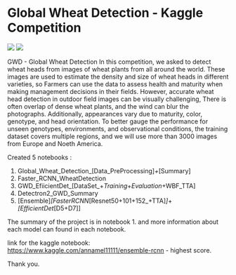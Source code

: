 # Global Wheat Detection - Kaggle Competition

 <img src="https://lh3.googleusercontent.com/proxy/v74f8Naa3-TBXkCQrTlk_Cd-Lq2TWQst9lfPw5qBZqTs02AyDTEuk77gd7UUFmwgyZrKomv1PwLI4tysIAZIzC8AYbAlqrOq4oaCiS6udR7yTC6GK2h1-tb5Uoofx_fSczyj9_JzQA">


 <img src="https://www.ers.usda.gov/media/10606/june20_datafeature_bond_photo.jpg?format=jpg&quality=85">

GWD - Global Wheat Detection In this competition, we asked to detect wheat heads from images of wheat plants from all around the world. These images are used to estimate the density and size of wheat heads in different varieties, so Farmers can use the data to assess health and maturity when making management decisions in their fields. However, accurate wheat head detection in outdoor field images can be visually challenging, There is often overlap of dense wheat plants, and the wind can blur the photographs. Additionally, appearances vary due to maturity, color, genotype, and head orientation. To better gauge the performance for unseen genotypes, environments, and observational conditions, the training dataset covers multiple regions, and we will use more than 3000 images from Europe and Noeth America.


Created 5 notebooks :
1. Global_Wheat_Detection_[Data_PreProcessing]_+_[Summary] 
2. Faster_RCNN_WheatDetection
3. GWD_EfiicientDet_[DataSet_+_Training_+_Evaluation_+WBF_TTA]
4. Detectron2_GWD_Summary
5. [Ensemble]_[FasterRCNN_[Resnet50+101+152_+TTA]_]_+_[EfficientDet_[D5+D7]] 

The summary of the project is in notebook 1.
and more information about each model can found in each notebook.

link for the kaggle notebook: https://www.kaggle.com/annamel11111/ensemble-rcnn - highest score.

Thank you.
